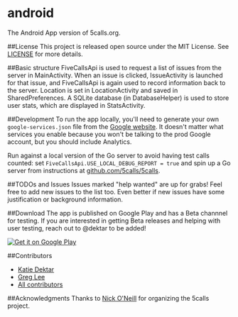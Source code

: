 # android
The Android App version of 5calls.org.

##License
This project is released open source under the MIT License. See [LICENSE](https://github.com/5calls/android/blob/master/LICENSE.txt) for more details.

##Basic structure
FiveCallsApi is used to request a list of issues from the server in MainActivity. When an issue is clicked, IssueActivity is launched for that issue, and FiveCallsApi is again used to record information back to the server. Location is set in LocationActivity and saved in SharedPreferences. A SQLite database (in DatabaseHelper) is used to store user stats, which are displayed in StatsActivity.

##Development
To run the app locally, you'll need to generate your own `google-services.json` file from the [Google website](https://developers.google.com/mobile/add).  It doesn't matter what services you enable because you won't be talking to the prod Google account, but you should include Analytics.

Run against a local version of the Go server to avoid having test calls counted: set `FiveCallsApi.USE_LOCAL_DEBUG_REPORT = true` and spin up a Go server from instructions at [github.com/5calls/5calls](https://github.com/5calls/5calls).

##TODOs and Issues
Issues marked "help wanted" are up for grabs! Feel free to add new issues to the list too. Even better if new issues have some justification or background information.

##Download
The app is published on Google Play and has a Beta channnel for testing. If you are interested in getting Beta releases and helping with user testing, reach out to @dektar to be added!

[![Get it on Google Play](https://play.google.com/intl/en_us/badges/images/generic/en_badge_web_generic.png)](https://play.google.com/store/apps/details?id=org.a5calls.android.a5calls&rdid=org.a5calls.android.a5calls)

##Contributors
 - [Katie Dektar](https://github.com/dektar)
 - [Greg Lee](https://github.com/gregliest)
 - [All contributors](https://github.com/5calls/android/graphs/contributors)

##Acknowledgments
Thanks to [Nick O'Neill](https://github.com/nickoneill) for organizing the 5calls project.
